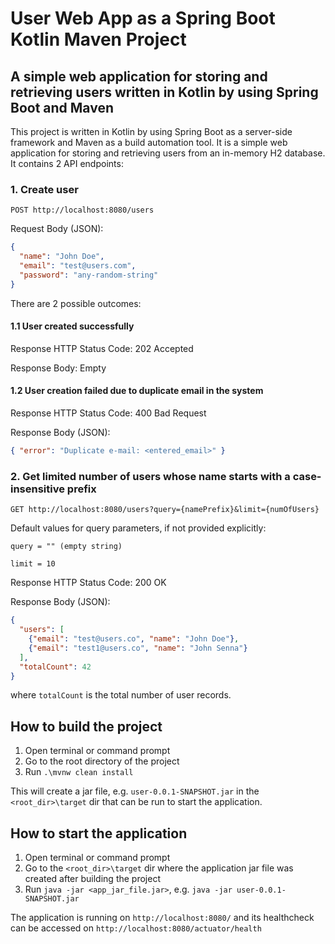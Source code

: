# User Web App as a Spring Boot Kotlin Maven Project

## A simple web application for storing and retrieving users written in Kotlin by using Spring Boot and Maven

This project is written in Kotlin by using Spring Boot as a server-side framework and Maven as a build automation tool. It is a simple web application for storing and retrieving users from an in-memory H2 database. It contains 2 API endpoints:

### 1. Create user
`POST http://localhost:8080/users`

Request Body (JSON):
```json
{
  "name": "John Doe",
  "email": "test@users.com",
  "password": "any-random-string"
}
```
There are 2 possible outcomes:
#### 1.1 User created successfully
Response HTTP Status Code: 202 Accepted

Response Body: Empty

#### 1.2 User creation failed due to duplicate email in the system
Response HTTP Status Code: 400 Bad Request

Response Body (JSON):
```json
{ "error": "Duplicate e-mail: <entered_email>" }
```

### 2. Get limited number of users whose name starts with a case-insensitive prefix
`GET http://localhost:8080/users?query={namePrefix}&limit={numOfUsers}`

Default values for query parameters, if not provided explicitly:

`query = "" (empty string)`

`limit = 10`

Response HTTP Status Code: 200 OK

Response Body (JSON):
```json
{
  "users": [
    {"email": "test@users.co", "name": "John Doe"},
    {"email": "test1@users.co", "name": "John Senna"}
  ],
  "totalCount": 42
}
```
where `totalCount` is the total number of user records.

## How to build the project
1. Open terminal or command prompt
2. Go to the root directory of the project
3. Run `.\mvnw clean install`

This will create a jar file, e.g. `user-0.0.1-SNAPSHOT.jar` in the `<root_dir>\target` dir that can be run to start the application.

## How to start the application
1. Open terminal or command prompt
2. Go to the `<root_dir>\target` dir where the application jar file was created after building the project
3. Run `java -jar <app_jar_file.jar>`, e.g. `java -jar user-0.0.1-SNAPSHOT.jar`

The application is running on `http://localhost:8080/` and its healthcheck can be accessed on `http://localhost:8080/actuator/health`